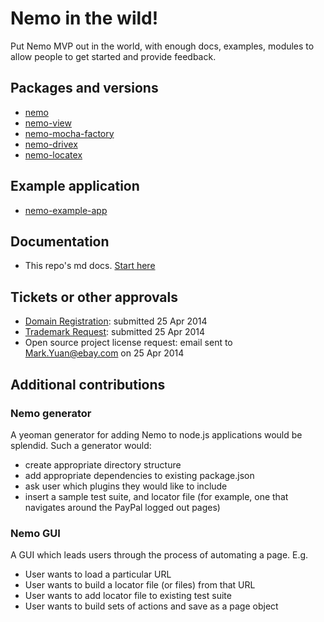 # Nemo in the wild!

Put Nemo MVP out in the world, with enough docs, examples, modules to allow people to get started and provide feedback.

## Packages and versions

* [nemo](https://github.com/paypal/nemo)
* [nemo-view](https://github.com/paypal/nemo-view)
* [nemo-mocha-factory](https://github.com/paypal/nemo-mocha-factory)
* [nemo-drivex](https://github.com/paypal/nemo-drivex/tree/master)
* [nemo-locatex](https://github.com/paypal/nemo-locatex)

## Example application

* [nemo-example-app](https://github.com/paypal/nemo-example-app)

## Documentation

* This repo's md docs. [Start here](https://github.com/paypal/nemo-docs/blob/master/README.md)

## Tickets or other approvals

* [Domain Registration](http://lob.corp.ebay.com/sites/legal/IntellectualProperty/Lists/Domain%20Name%20Registration%20Form/AllItems1.aspx): submitted 25 Apr 2014
* [Trademark Request](http://lob.corp.ebay.com/sites/legal/IntellectualProperty/Lists/Trademark%20Candidate%20Questionnaire/My%20Trademark%20View.aspx): submitted 25 Apr 2014
* Open source project license request: email sent to Mark.Yuan@ebay.com on 25 Apr 2014

## Additional contributions

### Nemo generator

A yeoman generator for adding Nemo to node.js applications would be splendid. Such a generator would:
* create appropriate directory structure
* add appropriate dependencies to existing package.json
* ask user which plugins they would like to include
* insert a sample test suite, and locator file (for example, one that navigates around the PayPal logged out pages)

### Nemo GUI

A GUI which leads users through the process of automating a page. E.g.
* User wants to load a particular URL
* User wants to build a locator file (or files) from that URL
* User wants to add locator file to existing test suite
* User wants to build sets of actions and save as a page object
